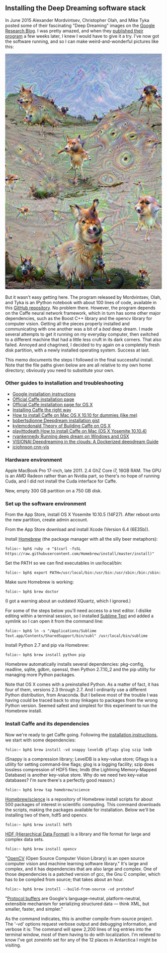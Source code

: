 ## Installing the Deep Dreaming software stack

In June 2015 Alexander Mordvintsev, Christopher Olah, and Mike Tyka posted some of their fascinating "Deep Dreaming" images on the [Google Research Blog](http://googleresearch.blogspot.com/2015/06/inceptionism-going-deeper-into-neural.html). I was pretty amazed, and when they [published their program](http://googleresearch.blogspot.com/2015/07/deepdream-code-example-for-visualizing.html) a few weeks later, I knew I would have to give it a try. I've now got the software running, and so I can make weird-and-wonderful pictures like this:

![Tent Rocks National Monument, New Mexico](tentrocks-6oct-oscale14-iter15-inception_4b-output-1.jpeg)

But it wasn't easy getting here. The program released by Mordvintsev, Olah, and Tyka is an IPython notebook with about 100 lines of code, available in this [GitHub repository](https://github.com/google/deepdream). No problem there. However, the program depends on the Caffe neural network framework, which in turn has some other major dependencies, such as the Boost C++ library and the opencv library for computer vision. Getting all the pieces properly installed and communicating with one another was a bit of a *bad* deep dream. I made several attempts to get it running on my everyday computer, then switched to a different machine that had a little less cruft in its dark corners. That also failed. Annoyed and chagrined, I decided to try again on a completely fresh disk partition, with a newly installed operating system. Success at last.

This memo documents the steps I followed in the final successful install. Note that the file paths given below are are all relative to my own home directory; obviously you need to substitute your own.

### Other guides to installation and troubleshooting

* [Google installation instructions](https://github.com/google/deepdream/blob/master/dream.ipynb)
* [Official Caffe installation page](http://caffe.berkeleyvision.org/installation.html)
* [Official Caffe installation page for OS X](http://caffe.berkeleyvision.org/install_osx.html)
* [Installing Caffe the right way](http://installing-caffe-the-right-way.wikidot.com/start)
* [How to install Caffe on Mac OS X 10.10 for dummies (like me)](http://hoondy.com/2015/04/03/how-to-install-caffe-on-mac-os-x-10-10-for-dummies-like-me/)
* [bobertsdionne Deepdream installation gist](https://gist.github.com/robertsdionne/f58a5fc6e5d1d5d2f798)
* [kylemcdonald Theory of Building Caffe on OS X](https://gist.github.com/kylemcdonald/0698c7749e483cd43a0e)
* [playittodeath How to install Caffe on Mac (OS X Yosemite 10.10.4)](http://playittodeath.ru/how-to-install-caffe-on-mac-os-x-yosemite-10-10-4/)
* [ryankennedy Running deep dream on Windows and OSX](http://ryankennedy.io/running-the-deep-dream/)
* [VISIONAI Deepdreaming in the clouds: A Dockerized deepdream Guide](https://github.com/VISIONAI/clouddream)
* [jcjohnson cnn-vis](https://github.com/jcjohnson/cnn-vis)

### Hardware environment

Apple MacBook Pro 17-inch, late 2011. 2.4 GhZ Core i7, 16GB RAM. The GPU is an AMD Radeon rather than an Nvidia part, so there's no hope of running Cuda, and I did not install the Cuda interface for Caffe.

New, empty 300 GB partition on a 750 GB disk.

### Set up the software environment

From the App Store, install OS X Yosemite 10.10.5 (14F27). After reboot onto the new partition, create admin account.

From the App Store download and install Xcode (Version 6.4 (6E35b)).

Install [Homebrew](http://brew.sh/) (the package manager with all the silly beer metaphors):

    folio:~ bph$ ruby -e "$(curl -fsSL https://raw.githubusercontent.com/Homebrew/install/master/install)"

Set the PATH so we can find executables in usr/local/bin:

    folio:~ bph$ export PATH=/usr/local/bin:/usr/bin:/usr/sbin:/bin:/sbin:
    
Make sure Homebrew is working:

    folio:~ bph$ brew doctor

(I got a warning about an outdated XQuartz, which I ignored.)

For some of the steps below you'll need access to a text editor. I dislike editing within a terminal session, so I installed [Sublime Text](http://www.sublimetext.com/3) and added a symlink so I can open it from the command line:

    folio:~ bph$ ln -s "/Applications/Sublime Text.app/Contents/SharedSupport/bin/subl" /usr/local/bin/sublime

Install Python 2.7 and pip via Homebrew:

    folio:~ bph$ brew install python pip

Homebrew automatically installs several dependencies: pkg-config, readline, sqlite, gdbm, openssl, then Python 2.7.10_2 and the pip utility for managing more Python packages.

Note that OS X comes with a preinstalled Python. As a matter of fact, it has four of them, versions 2.3 through 2.7. And I ordinarily use a different Python distribution, from Anaconda. But I believe most of the trouble I was having could be traced back to stray linkages to packages from the wrong Python version. Seemed safest and simplest for this experiment to run the Homebrew install.

### Install Caffe and its dependencies

Now we're ready to get Caffe going. Following the [installation instructions](http://caffe.berkeleyvision.org/install_osx.html), we start with some dependencies:

    folio:~ bph$ brew install -vd snappy leveldb gflags glog szip lmdb
    
(Snappy is a compression library; LevelDB is a key-value store; Gflags is a utility for setting command-line flags; glog is a logging facility; szip does lossless compression of HDF5 files; lmdb (the Lightning Memory-Mapped Database) is another key-value store. Why do we need two key-value databases? I'm sure there's a perfectly good reason.)

    folio:~ bph$ brew tap homebrew/science

[Homebrew/science](https://github.com/Homebrew/homebrew-science/blob/master/opencv.rb) is a repository of Homebrew install scripts for about 500 packages of interest in scientific computing. This command downloads the scripts, making the packages available for installation. Below we'll be installing two of them, hdf5 and opencv.

    folio:~ bph$ brew install hdf5
    
[HDF (Hierarchical Data Format)](https://www.hdfgroup.org/HDF5/) is a library and file format for large and complex data sets.

    folio:~ bph$ brew install opencv

"[OpenCV](http://opencv.org/about.html) (Open Source Computer Vision Library) is an open source computer vision and machine learning software library." It's large and complex, and it has dependencies that are also large and complex. One of those dependencies is a patched version of gcc, the Gnu C compiler, which has to be compiled from source; that takes about an hour.

    folio:~ bph$ brew install --build-from-source -vd protobuf

"[Protocol buffers](https://developers.google.com/protocol-buffers/?hl=en) are Google's language-neutral, platform-neutral, extensible mechanism for serializing structured data — think XML, but smaller, faster, and simpler."

As the command indicates, this is another compile-from-source project. The '-vd' options request verbose output and debugging information, and verbose it is: The command will spew 2,200 lines of log entries into the terminal window, most of them having to do with localization. I'm relieved to know I've got zoneinfo set for any of the 12 places in Antarctica I might be visiting.




